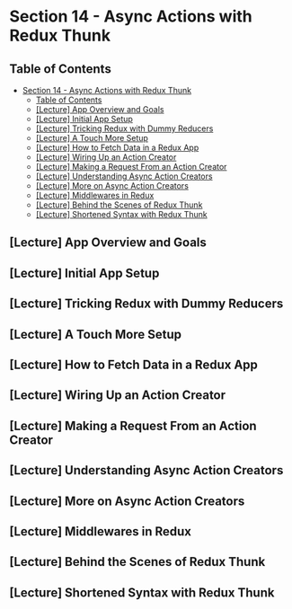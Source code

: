 # Section 14 - Async Actions with Redux Thunk

## Table of Contents

- [Section 14 - Async Actions with Redux Thunk](#section-14---async-actions-with-redux-thunk)
  - [Table of Contents](#table-of-contents)
  - [[Lecture] App Overview and Goals](#lecture-app-overview-and-goals)
  - [[Lecture] Initial App Setup](#lecture-initial-app-setup)
  - [[Lecture] Tricking Redux with Dummy Reducers](#lecture-tricking-redux-with-dummy-reducers)
  - [[Lecture] A Touch More Setup](#lecture-a-touch-more-setup)
  - [[Lecture] How to Fetch Data in a Redux App](#lecture-how-to-fetch-data-in-a-redux-app)
  - [[Lecture] Wiring Up an Action Creator](#lecture-wiring-up-an-action-creator)
  - [[Lecture] Making a Request From an Action Creator](#lecture-making-a-request-from-an-action-creator)
  - [[Lecture] Understanding Async Action Creators](#lecture-understanding-async-action-creators)
  - [[Lecture] More on Async Action Creators](#lecture-more-on-async-action-creators)
  - [[Lecture] Middlewares in Redux](#lecture-middlewares-in-redux)
  - [[Lecture] Behind the Scenes of Redux Thunk](#lecture-behind-the-scenes-of-redux-thunk)
  - [[Lecture] Shortened Syntax with Redux Thunk](#lecture-shortened-syntax-with-redux-thunk)

## [Lecture] App Overview and Goals

## [Lecture] Initial App Setup

## [Lecture] Tricking Redux with Dummy Reducers

## [Lecture] A Touch More Setup

## [Lecture] How to Fetch Data in a Redux App

## [Lecture] Wiring Up an Action Creator

## [Lecture] Making a Request From an Action Creator

## [Lecture] Understanding Async Action Creators

## [Lecture] More on Async Action Creators

## [Lecture] Middlewares in Redux

## [Lecture] Behind the Scenes of Redux Thunk

## [Lecture] Shortened Syntax with Redux Thunk
